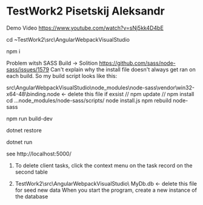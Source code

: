 # TestWork2  Pisetskij Aleksandr

Demo Video  https://www.youtube.com/watch?v=sNj5kk4D4bE


cd ~TestWork2\src\AngularWebpackVisualStudio

npm i 

Problem witsh SASS Build -> Solition
https://github.com/sass/node-sass/issues/1579
Can't explain why the install file doesn't always get ran on each build. So my build script looks like this:

src\AngularWebpackVisualStudio\node_modules\node-sass\vendor\win32-x64-48\binding.node  <- delete this file if exsist
// npm update
// npm install
cd ...node_modules/node-sass/scripts/
node install.js
npm rebuild node-sass


npm run build-dev

dotnet restore

dotnet run

see http://localhost:5000/

1) To delete client tasks, click the context menu on the task record on the second table

2) TestWork2\src\AngularWebpackVisualStudio\ MyDb.db  <- delete this file for seed new data
When you start the program, create a new instance of the database

